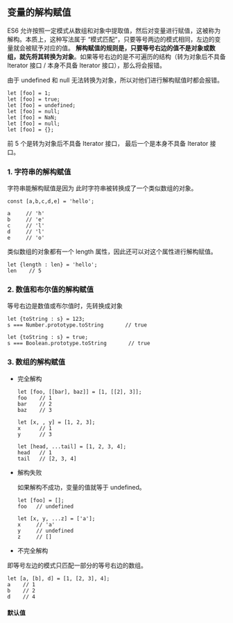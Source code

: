 ## 变量的解构赋值

ES6 允许按照一定模式从数组和对象中提取值，然后对变量进行赋值，这被称为解构。本质上，这种写法属于 “模式匹配”，只要等号两边的模式相同，左边的变量就会被赋予对应的值。 **解构赋值的规则是，只要等号右边的值不是对象或数组，就先将其转换为对象**。如果等号右边的是不可遍历的结构（转为对象后不具备 Iterator 接口 / 本身不具备 Iterator 接口），那么将会报错。

由于 undefined 和 null 无法转换为对象，所以对他们进行解构赋值时都会报错。

  ```
  let [foo] = 1;
  let [foo] = true; 
  let [foo] = undefined;     
  let [foo] = null;   
  let [foo] = NaN;
  let [foo] = null; 
  let [foo] = {}; 
  ```
  前 5 个是转为对象后不具备 Iterator 接口， 最后一个是本身不具备 Iterator 接口。

### 1. 字符串的解构赋值

字符串能解构赋值是因为 此时字符串被转换成了一个类似数组的对象。
  
  ```
  const [a,b,c,d,e] = 'hello';
  
  a     // 'h'
  b     // 'e'
  c     // 'l'
  d     // 'l'
  e     // 'o'
  ```

类似数组的对象都有一个 length 属性，因此还可以对这个属性进行解构赋值。

  ```
  let {length : len} = 'hello';
  len    // 5
  ```

### 2. 数值和布尔值的解构赋值

等号右边是数值或布尔值时，先转换成对象

  ```
  let {toString : s} = 123;
  s === Number.prototype.toString       // true
  
  let {toString : s} = true;
  s === Boolean.prototype.toString       // true
  ```

### 3. 数组的解构赋值

- 完全解构

  ```
  let [foo, [[bar], baz]] = [1, [[2], 3]];
  foo    // 1
  bar    // 2
  baz    // 3
  ```
  
  ```
  let [x, , y] = [1, 2, 3];
  x      // 1
  y      // 3
  ```
  
  ```
  let [head, ...tail] = [1, 2, 3, 4];
  head   // 1
  tail   // [2, 3, 4]
  ```

- 解构失败

  如果解构不成功，变量的值就等于 undefined。
  
  ```
  let [foo] = [];
  foo   // undefined
  ```
  
  ```
  let [x, y, ...z] = ['a'];
  x     // 'a'
  y     // undefined
  z     // []
  ```

- 不完全解构

即等号左边的模式只匹配一部分的等号右边的数组。

  ```
  let [a, [b], d] = [1, [2, 3], 4];
  a    // 1
  b    // 2
  d    // 4
  ```



#### 默认值












  
